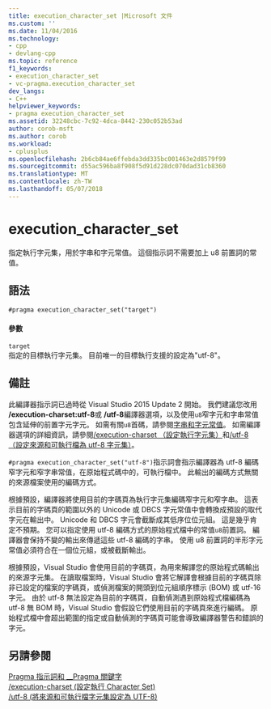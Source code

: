 ```yaml
---
title: execution_character_set |Microsoft 文件
ms.custom: ''
ms.date: 11/04/2016
ms.technology:
- cpp
- devlang-cpp
ms.topic: reference
f1_keywords:
- execution_character_set
- vc-pragma.execution_character_set
dev_langs:
- C++
helpviewer_keywords:
- pragma execution_character_set
ms.assetid: 32248cbc-7c92-4dca-8442-230c052b53ad
author: corob-msft
ms.author: corob
ms.workload:
- cplusplus
ms.openlocfilehash: 2b6cb84ae6ffebda3dd335bc001463e2d8579f99
ms.sourcegitcommit: d55ac596ba8f908f5d91d228dc070dad31cb8360
ms.translationtype: MT
ms.contentlocale: zh-TW
ms.lasthandoff: 05/07/2018
---
```

# <a name="executioncharacterset"></a>execution_character_set
指定執行字元集，用於字串和字元常值。 這個指示詞不需要加上 u8 前置詞的常值。  
  
## <a name="syntax"></a>語法  
  
```  
#pragma execution_character_set("target")  
```  
  
#### <a name="parameters"></a>參數  
 `target`  
 指定的目標執行字元集。 目前唯一的目標執行支援的設定為"utf-8"。  
  
## <a name="remarks"></a>備註  
 此編譯器指示詞已過時從 Visual Studio 2015 Update 2 開始。 我們建議您改用 **/execution-charset:utf-8**或 **/utf-8**編譯器選項，以及使用`u8`窄字元和字串常值包含延伸的前置字元字元。 如需有關`u8`首碼，請參閱[字串和字元常值](../cpp/string-and-character-literals-cpp.md)。 如需編譯器選項的詳細資訊，請參閱[/execution-charset （設定執行字元集）](../build/reference/execution-charset-set-execution-character-set.md)和[/utf-8 （設定來源和可執行檔為 utf-8 字元集）](../build/reference/utf-8-set-source-and-executable-character-sets-to-utf-8.md)。  
  
 `#pragma execution_character_set("utf-8")`指示詞會指示編譯器為 utf-8 編碼窄字元和窄字串常值，在原始程式碼中的，可執行檔中。 此輸出的編碼方式無關的來源檔案使用的編碼方式。  
  
 根據預設，編譯器將使用目前的字碼頁為執行字元集編碼窄字元和窄字串。 這表示目前的字碼頁的範圍以外的 Unicode 或 DBCS 字元常值中會轉換成預設的取代字元在輸出中。 Unicode 和 DBCS 字元會截斷成其低序位位元組。 這是幾乎肯定不預期。 您可以指定使用 utf-8 編碼方式的原始程式檔中的常值`u8`前置詞。 編譯器會保持不變的輸出來傳遞這些 utf-8 編碼的字串。 使用 u8 前置詞的半形字元常值必須符合在一個位元組，或被截斷輸出。  
  
 根據預設，Visual Studio 會使用目前的字碼頁，為用來解譯您的原始程式碼輸出的來源字元集。 在讀取檔案時，Visual Studio 會將它解譯會根據目前的字碼頁除非已設定的檔案的字碼頁，或偵測檔案的開頭到位元組順序標示 (BOM) 或 utf-16 字元。 由於 utf-8 無法設定為目前的字碼頁，自動偵測遇到原始程式檔編碼為 utf-8 無 BOM 時，Visual Studio 會假設它們使用目前的字碼頁來進行編碼。 原始程式檔中會超出範圍的指定或自動偵測的字碼頁可能會導致編譯器警告和錯誤的字元。  
  
## <a name="see-also"></a>另請參閱  
 [Pragma 指示詞和 __Pragma 關鍵字](../preprocessor/pragma-directives-and-the-pragma-keyword.md)   
 [/execution-charset (設定執行 Character Set)](../build/reference/execution-charset-set-execution-character-set.md)   
 [/utf-8 (將來源和可執行檔字元集設定為 UTF-8)](../build/reference/utf-8-set-source-and-executable-character-sets-to-utf-8.md)